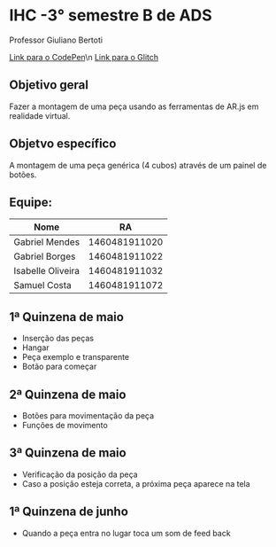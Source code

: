 # IHC -3° semestre B de ADS
Professor Giuliano Bertoti

[Link para o CodePen](https://codepen.io/isabellefo/pen/pojOwQK?editors=1010)\n
[Link para o Glitch](https://vr-latecoere.glitch.me)

## Objetivo geral
Fazer a montagem de uma peça usando as ferramentas de AR.js em realidade virtual.

## Objetvo específico
A montagem de uma peça genérica (4 cubos) através de um painel de botões.


## Equipe:
| Nome              | RA            |
|-------------------|---------------|
| Gabriel Mendes    | 1460481911020 |
| Gabriel Borges    | 1460481911022 |
| Isabelle Oliveira | 1460481911032 |
| Samuel Costa      | 1460481911072 |

## 1ª Quinzena de maio
* Inserção das peças 
* Hangar
* Peça exemplo e transparente
* Botão para começar

## 2ª Quinzena de maio
* Botões para movimentação da peça
* Funções de movimento

## 3ª Quinzena de maio
* Verificação da posição da peça
* Caso a posição esteja correta, a próxima peça aparece na tela

## 1ª Quinzena de junho
* Quando a peça entra no lugar toca um som de feed back


